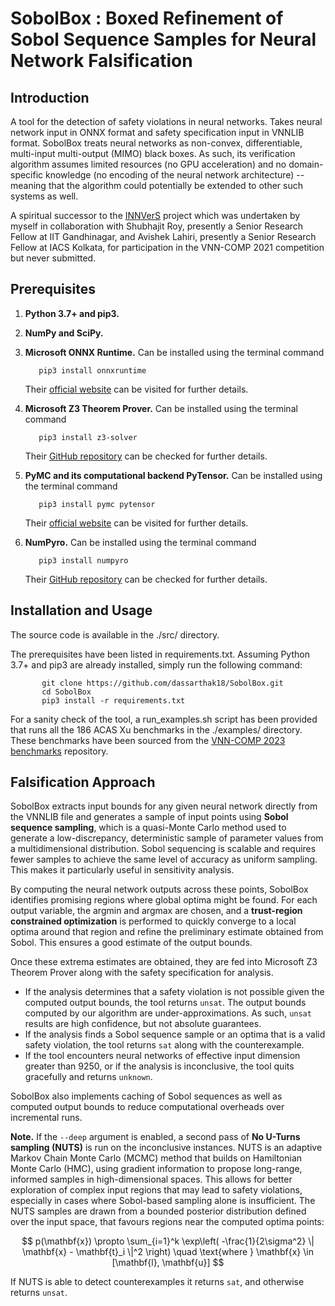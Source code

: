 # SobolBox : Boxed Refinement of Sobol Sequence Samples for Neural Network Falsification

## Introduction

A tool for the detection of safety violations in neural networks. Takes neural network input in ONNX format and safety specification input in VNNLIB format. SobolBox treats neural networks as non-convex, differentiable, multi-input multi-output (MIMO) black boxes. As such, its verification algorithm assumes limited resources (no GPU acceleration) and no domain-specific knowledge (no encoding of the neural network architecture) -- meaning that the algorithm could potentially be extended to other such systems as well.

A spiritual successor to the [INNVerS](https://github.com/iacs-csu-2020/INNVerS) project which was undertaken by myself in collaboration with Shubhajit Roy, presently a Senior Research Fellow at IIT Gandhinagar, and Avishek Lahiri, presently a Senior Research Fellow at IACS Kolkata, for participation in the VNN-COMP 2021 competition but never submitted.

## Prerequisites

1. **Python 3.7+ and pip3.**
2. **NumPy and SciPy.**
3. **Microsoft ONNX Runtime.** Can be installed using the terminal command

    ```shell
       pip3 install onnxruntime
    ```
    Their [official website](https://onnxruntime.ai/) can be visited for further details.
4. **Microsoft Z3 Theorem Prover.** Can be installed using the terminal command

    ```shell
       pip3 install z3-solver
    ```
    Their [GitHub repository](https://github.com/Z3Prover/z3) can be checked for further details.
5. **PyMC and its computational backend PyTensor.** Can be installed using the terminal command

    ```shell
       pip3 install pymc pytensor
    ```
    Their [official website](https://www.pymc.io/welcome.html) can be visited for further details.
6. **NumPyro.** Can be installed using the terminal command

    ```shell
       pip3 install numpyro
    ```
    Their [GitHub repository](https://github.com/pyro-ppl/numpyro) can be checked for further details.

## Installation and Usage

The source code is available in the ./src/ directory.

The prerequisites have been listed in requirements.txt. Assuming Python 3.7+ and pip3 are already installed, simply run the following command:

 ```shell
        git clone https://github.com/dassarthak18/SobolBox.git
        cd SobolBox
        pip3 install -r requirements.txt
  ```
For a sanity check of the tool, a run_examples.sh script has been provided that runs all the 186 ACAS Xu benchmarks in the ./examples/ directory. These benchmarks have been sourced from the [VNN-COMP 2023 benchmarks](https://github.com/ChristopherBrix/vnncomp2023_benchmarks) repository.

## Falsification Approach

SobolBox extracts input bounds for any given neural network directly from the VNNLIB file and generates a sample of input points using **Sobol sequence sampling**, which is a quasi-Monte Carlo method used to generate a low-discrepancy, deterministic sample of parameter values from a multidimensional distribution. Sobol sequencing is scalable and requires fewer samples to achieve the same level of accuracy as uniform sampling. This makes it particularly useful in sensitivity analysis.

By computing the neural network outputs across these points, SobolBox identifies promising regions where global optima might be found. For each output variable, the argmin and argmax are chosen, and a **trust-region constrained optimization** is performed to quickly converge to a local optima around that region and refine the preliminary estimate obtained from Sobol. This ensures a good estimate of the output bounds.

Once these extrema estimates are obtained, they are fed into Microsoft Z3 Theorem Prover along with the safety specification for analysis.

* If the analysis determines that a safety violation is not possible given the computed output bounds, the tool returns ``unsat``. The output bounds computed by our algorithm are under-approximations. As such, ``unsat`` results are high confidence, but not absolute guarantees.
* If the analysis finds a Sobol sequence sample or an optima that is a valid safety violation, the tool returns ``sat`` along with the counterexample.
* If the tool encounters neural networks of effective input dimension greater than 9250, or if the analysis is inconclusive, the tool quits gracefully and returns ``unknown``.

SobolBox also implements caching of Sobol sequences as well as computed output bounds to reduce computational overheads over incremental runs.

**Note.** If the ``--deep`` argument is enabled, a second pass of **No U-Turns sampling (NUTS)** is run on the inconclusive instances. NUTS is an adaptive Markov Chain Monte Carlo (MCMC) method that builds on Hamiltonian Monte Carlo (HMC), using gradient information to propose long-range, informed samples in high-dimensional spaces. This allows for better exploration of complex input regions that may lead to safety violations, especially in cases where Sobol-based sampling alone is insufficient. The NUTS samples are drawn from a bounded posterior distribution defined over the input space, that favours regions near the computed optima points:

$$
p(\mathbf{x}) \propto \sum_{i=1}^k \exp\left( -\frac{1}{2\sigma^2} \| \mathbf{x} - \mathbf{t}_i \|^2 \right)
\quad \text{where } \mathbf{x} \in [\mathbf{l}, \mathbf{u}]
$$

If NUTS is able to detect counterexamples it returns ``sat``, and otherwise returns ``unsat``.
